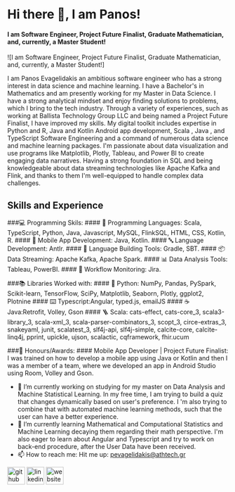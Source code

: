 # Hi there 👋, I am Panos!
#### I am Software Engineer, Project Future Finalist, Graduate Mathematician, and, currently, a Master Student!
![I am Software Engineer, Project Future Finalist, Graduate Mathematician, and, currently, a Master Student!]

I am Panos Evagelidakis an ambitious software engineer who has a strong interest in data science and machine learning. I have a Bachelor's in Mathematics and am presently working for my Master in Data Science. I have a strong analytical mindset and enjoy finding solutions to problems, which I bring to the tech industry. Through a variety of experiences, such as working at Ballista Technology Group LLC and being named a Project Future Finalist, I have improved my skills.
My digital toolkit includes expertise in Python and R, Java and Kotlin Android app development, Scala , Java , and TypeScript Software Engineering and a command of numerous data science and machine learning packages. I'm passionate about data visualization and use programs like Matplotlib, Plotly, Tableau, and Power BI to create engaging data narratives. Having a strong foundation in SQL and being knowledgeable about data streaming technologies like Apache Kafka and Flink, and thanks to them I'm well-equipped to handle complex data challenges.

## Skills and Experience
  ###💻 Programming Skils: 
    #### 💬 Programming Languages: Scala, TypeScript, Python, Java, Javascript, MySQL, FlinkSQL, HTML, CSS, Kotlin, R.
    #### 📱 Mobile App Development: Java, Kotlin.
    #### 🔤 Language Development: Antlr.
    #### 🚧 Language Building Tools: Gradle, SBT.
    #### 📦 Data Streaming: Apache Kafka, Apache Spark.
    #### 📊 Data Analysis Tools: Tableau, PowerBI.
    #### 🔹 Workflow Monitoring: Jira.

  ###📚 Libraries Worked with: 
    #### 🐍 Python: NumPy, Pandas, PySpark, Scikit-learn, TensorFlow, SciPy, Matplotlib, Seaborn, Plotly, ggplot2, Plotnine
    #### ⌨️ Typescript:Angular, typed.js, emailJS
    #### ☕ Java:Retrofit, Volley, Gson
    #### 🪜 Scala: cats-effect, cats-core_3, scala3-library_3, scala-xml_3, scala-parser-combinators_3, scopt_3, circe-extras_3, snakeyaml, junit, scalatest_3, slf4j-api, slf4j-simple, calcite-core, calcite-linq4j, pprint, upickle, ujson, scalactic, cqframework, fhir.ucum
    
  ###🏅 Honours/Awards:
    #### Mobile App Developer | Project Future Finalist: I was trained on how to develop a mobile app using Java or Kotlin and then I was a member of a team, where we developed an app in Android Studio using Room, Volley and Gson.

- 🔭 I’m currently working on studying for my master on Data Analysis and Machine Statistical Learning. In my free time, I am trying to build a quiz that changes dynamically based on user's preference. I 'm also trying to combine that with automated machine learning methods, such that the user can have a better experience. 
- 🌱 I’m currently learning  Mathematical and Computational Statistics and Machine Learning decaying them regarding their math perspective. I'm also eager to learn about Angular and Typescript and try to work on back-end procedure, after the User Data have been received. 
- 📫 How to reach me: Hit me up: pevagelidakis@athtech.gr 


[<img src='https://cdn.jsdelivr.net/npm/simple-icons@3.0.1/icons/github.svg' alt='github' height='40'>](https://github.com/https://github.com/pevagelidakis)  [<img src='https://cdn.jsdelivr.net/npm/simple-icons@3.0.1/icons/linkedin.svg' alt='linkedin' height='40'>](https://www.linkedin.com/in/https://www.linkedin.com/in/pevagelidakis/)  [<img src='https://cdn.jsdelivr.net/npm/simple-icons@3.0.1/icons/icloud.svg' alt='website' height='40'>](https://www.pevagelidakis.com/)  


<!--
**pevagelidakis/pevagelidakis** is a ✨ _special_ ✨ repository because its `README.md` (this file) appears on your GitHub profile.

Here are some ideas to get you started:

- 🔭 I’m currently working on ...
- 🌱 I’m currently learning ...
- 👯 I’m looking to collaborate on ...
- 🤔 I’m looking for help with ...
- 💬 Ask me about ...
- 📫 How to reach me: ...
- 😄 Pronouns: ...
- ⚡ Fun fact: ...
-->
